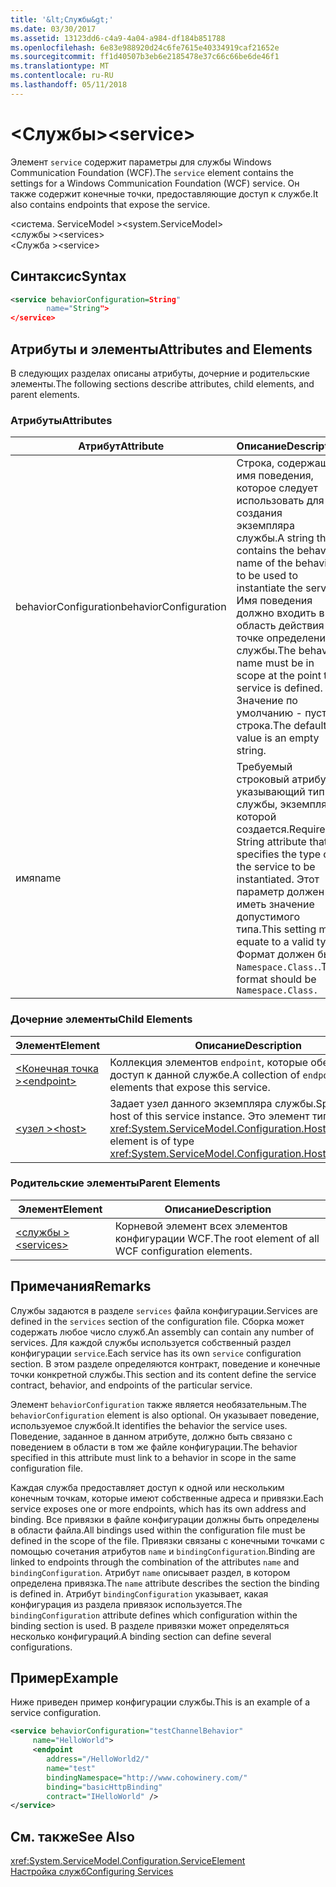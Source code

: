 ```yaml
---
title: '&lt;Службы&gt;'
ms.date: 03/30/2017
ms.assetid: 13123dd6-c4a9-4a04-a984-df184b851788
ms.openlocfilehash: 6e83e988920d24c6fe7615e40334919caf21652e
ms.sourcegitcommit: ff1d40507b3eb6e2185478e37c66c66be6de46f1
ms.translationtype: MT
ms.contentlocale: ru-RU
ms.lasthandoff: 05/11/2018
---
```

# <a name="ltservicegt"></a><span data-ttu-id="5256c-102">&lt;Службы&gt;</span><span class="sxs-lookup"><span data-stu-id="5256c-102">&lt;service&gt;</span></span>
<span data-ttu-id="5256c-103">Элемент `service` содержит параметры для службы Windows Communication Foundation (WCF).</span><span class="sxs-lookup"><span data-stu-id="5256c-103">The `service` element contains the settings for a Windows Communication Foundation (WCF) service.</span></span> <span data-ttu-id="5256c-104">Он также содержит конечные точки, предоставляющие доступ к службе.</span><span class="sxs-lookup"><span data-stu-id="5256c-104">It also contains endpoints that expose the service.</span></span>  
  
 <span data-ttu-id="5256c-105">\<система. ServiceModel ></span><span class="sxs-lookup"><span data-stu-id="5256c-105">\<system.ServiceModel></span></span>  
<span data-ttu-id="5256c-106">\<службы ></span><span class="sxs-lookup"><span data-stu-id="5256c-106">\<services></span></span>  
<span data-ttu-id="5256c-107">\<Служба ></span><span class="sxs-lookup"><span data-stu-id="5256c-107">\<service></span></span>  
  
## <a name="syntax"></a><span data-ttu-id="5256c-108">Синтаксис</span><span class="sxs-lookup"><span data-stu-id="5256c-108">Syntax</span></span>  
  
```xml  
<service behaviorConfiguration=String"  
        name="String">  
</service>  
```  
  
## <a name="attributes-and-elements"></a><span data-ttu-id="5256c-109">Атрибуты и элементы</span><span class="sxs-lookup"><span data-stu-id="5256c-109">Attributes and Elements</span></span>  
 <span data-ttu-id="5256c-110">В следующих разделах описаны атрибуты, дочерние и родительские элементы.</span><span class="sxs-lookup"><span data-stu-id="5256c-110">The following sections describe attributes, child elements, and parent elements.</span></span>  
  
### <a name="attributes"></a><span data-ttu-id="5256c-111">Атрибуты</span><span class="sxs-lookup"><span data-stu-id="5256c-111">Attributes</span></span>  
  
|<span data-ttu-id="5256c-112">Атрибут</span><span class="sxs-lookup"><span data-stu-id="5256c-112">Attribute</span></span>|<span data-ttu-id="5256c-113">Описание</span><span class="sxs-lookup"><span data-stu-id="5256c-113">Description</span></span>|  
|---------------|-----------------|  
|<span data-ttu-id="5256c-114">behaviorConfiguration</span><span class="sxs-lookup"><span data-stu-id="5256c-114">behaviorConfiguration</span></span>|<span data-ttu-id="5256c-115">Строка, содержащая имя поведения, которое следует использовать для создания экземпляра службы.</span><span class="sxs-lookup"><span data-stu-id="5256c-115">A string that contains the behavior name of the behavior to be used to instantiate the service.</span></span> <span data-ttu-id="5256c-116">Имя поведения должно входить в область действия в точке определения службы.</span><span class="sxs-lookup"><span data-stu-id="5256c-116">The behavior name must be in scope at the point the service is defined.</span></span> <span data-ttu-id="5256c-117">Значение по умолчанию - пустая строка.</span><span class="sxs-lookup"><span data-stu-id="5256c-117">The default value is an empty string.</span></span>|  
|<span data-ttu-id="5256c-118">имя</span><span class="sxs-lookup"><span data-stu-id="5256c-118">name</span></span>|<span data-ttu-id="5256c-119">Требуемый строковый атрибут, указывающий тип службы, экземпляр которой создается.</span><span class="sxs-lookup"><span data-stu-id="5256c-119">Required String attribute that specifies the type of the service to be instantiated.</span></span> <span data-ttu-id="5256c-120">Этот параметр должен иметь значение допустимого типа.</span><span class="sxs-lookup"><span data-stu-id="5256c-120">This setting must equate to a valid type.</span></span> <span data-ttu-id="5256c-121">Формат должен быть `Namespace.Class.`.</span><span class="sxs-lookup"><span data-stu-id="5256c-121">The format should be `Namespace.Class.`</span></span>|  
  
### <a name="child-elements"></a><span data-ttu-id="5256c-122">Дочерние элементы</span><span class="sxs-lookup"><span data-stu-id="5256c-122">Child Elements</span></span>  
  
|<span data-ttu-id="5256c-123">Элемент</span><span class="sxs-lookup"><span data-stu-id="5256c-123">Element</span></span>|<span data-ttu-id="5256c-124">Описание</span><span class="sxs-lookup"><span data-stu-id="5256c-124">Description</span></span>|  
|-------------|-----------------|  
|[<span data-ttu-id="5256c-125">\<Конечная точка ></span><span class="sxs-lookup"><span data-stu-id="5256c-125">\<endpoint></span></span>](../../../../../docs/framework/configure-apps/file-schema/wcf/endpoint-element.md)|<span data-ttu-id="5256c-126">Коллекция элементов `endpoint`, которые обеспечивают доступ к данной службе.</span><span class="sxs-lookup"><span data-stu-id="5256c-126">A collection of `endpoint` elements that expose this service.</span></span>|  
|[<span data-ttu-id="5256c-127">\<узел ></span><span class="sxs-lookup"><span data-stu-id="5256c-127">\<host></span></span>](../../../../../docs/framework/configure-apps/file-schema/wcf/host.md)|<span data-ttu-id="5256c-128">Задает узел данного экземпляра службы.</span><span class="sxs-lookup"><span data-stu-id="5256c-128">Specifies the host of this service instance.</span></span> <span data-ttu-id="5256c-129">Это элемент типа <xref:System.ServiceModel.Configuration.HostElement>.</span><span class="sxs-lookup"><span data-stu-id="5256c-129">This element is of type <xref:System.ServiceModel.Configuration.HostElement>.</span></span>|  
  
### <a name="parent-elements"></a><span data-ttu-id="5256c-130">Родительские элементы</span><span class="sxs-lookup"><span data-stu-id="5256c-130">Parent Elements</span></span>  
  
|<span data-ttu-id="5256c-131">Элемент</span><span class="sxs-lookup"><span data-stu-id="5256c-131">Element</span></span>|<span data-ttu-id="5256c-132">Описание</span><span class="sxs-lookup"><span data-stu-id="5256c-132">Description</span></span>|  
|-------------|-----------------|  
|[<span data-ttu-id="5256c-133">\<службы ></span><span class="sxs-lookup"><span data-stu-id="5256c-133">\<services></span></span>](../../../../../docs/framework/configure-apps/file-schema/wcf/services.md)|<span data-ttu-id="5256c-134">Корневой элемент всех элементов конфигурации WCF.</span><span class="sxs-lookup"><span data-stu-id="5256c-134">The root element of all WCF configuration elements.</span></span>|  
  
## <a name="remarks"></a><span data-ttu-id="5256c-135">Примечания</span><span class="sxs-lookup"><span data-stu-id="5256c-135">Remarks</span></span>  
 <span data-ttu-id="5256c-136">Службы задаются в разделе `services` файла конфигурации.</span><span class="sxs-lookup"><span data-stu-id="5256c-136">Services are defined in the `services` section of the configuration file.</span></span> <span data-ttu-id="5256c-137">Сборка может содержать любое число служб.</span><span class="sxs-lookup"><span data-stu-id="5256c-137">An assembly can contain any number of services.</span></span> <span data-ttu-id="5256c-138">Для каждой службы используется собственный раздел конфигурации `service`.</span><span class="sxs-lookup"><span data-stu-id="5256c-138">Each service has its own `service` configuration section.</span></span> <span data-ttu-id="5256c-139">В этом разделе определяются контракт, поведение и конечные точки конкретной службы.</span><span class="sxs-lookup"><span data-stu-id="5256c-139">This section and its content define the service contract, behavior, and endpoints of the particular service.</span></span>  
  
 <span data-ttu-id="5256c-140">Элемент `behaviorConfiguration` также является необязательным.</span><span class="sxs-lookup"><span data-stu-id="5256c-140">The `behaviorConfiguration` element is also optional.</span></span> <span data-ttu-id="5256c-141">Он указывает поведение, используемое службой.</span><span class="sxs-lookup"><span data-stu-id="5256c-141">It identifies the behavior the service uses.</span></span> <span data-ttu-id="5256c-142">Поведение, заданное в данном атрибуте, должно быть связано с поведением в области в том же файле конфигурации.</span><span class="sxs-lookup"><span data-stu-id="5256c-142">The behavior specified in this attribute must link to a behavior in scope in the same configuration file.</span></span>  
  
 <span data-ttu-id="5256c-143">Каждая служба предоставляет доступ к одной или нескольким конечным точкам, которые имеют собственные адреса и привязки.</span><span class="sxs-lookup"><span data-stu-id="5256c-143">Each service exposes one or more endpoints, which has its own address and binding.</span></span> <span data-ttu-id="5256c-144">Все привязки в файле конфигурации должны быть определены в области файла.</span><span class="sxs-lookup"><span data-stu-id="5256c-144">All bindings used within the configuration file must be defined in the scope of the file.</span></span> <span data-ttu-id="5256c-145">Привязки связаны с конечными точками с помощью сочетания атрибутов `name` и `bindingConfiguration`.</span><span class="sxs-lookup"><span data-stu-id="5256c-145">Binding are linked to endpoints through the combination of the attributes `name` and `bindingConfiguration`.</span></span> <span data-ttu-id="5256c-146">Атрибут `name` описывает раздел, в котором определена привязка.</span><span class="sxs-lookup"><span data-stu-id="5256c-146">The `name` attribute describes the section the binding is defined in.</span></span> <span data-ttu-id="5256c-147">Атрибут `bindingConfiguration` указывает, какая конфигурация из раздела привязок используется.</span><span class="sxs-lookup"><span data-stu-id="5256c-147">The `bindingConfiguration` attribute defines which configuration within the binding section is used.</span></span> <span data-ttu-id="5256c-148">В разделе привязки может определяться несколько конфигураций.</span><span class="sxs-lookup"><span data-stu-id="5256c-148">A binding section can define several configurations.</span></span>  
  
## <a name="example"></a><span data-ttu-id="5256c-149">Пример</span><span class="sxs-lookup"><span data-stu-id="5256c-149">Example</span></span>  
 <span data-ttu-id="5256c-150">Ниже приведен пример конфигурации службы.</span><span class="sxs-lookup"><span data-stu-id="5256c-150">This is an example of a service configuration.</span></span>  
  
```xml  
<service behaviorConfiguration="testChannelBehavior"   
     name="HelloWorld">  
     <endpoint   
        address="/HelloWorld2/"  
        name="test"  
        bindingNamespace="http://www.cohowinery.com/"  
        binding="basicHttpBinding"  
        contract="IHelloWorld" />  
</service>  
```  
  
## <a name="see-also"></a><span data-ttu-id="5256c-151">См. также</span><span class="sxs-lookup"><span data-stu-id="5256c-151">See Also</span></span>  
 <xref:System.ServiceModel.Configuration.ServiceElement>  
 [<span data-ttu-id="5256c-152">Настройка служб</span><span class="sxs-lookup"><span data-stu-id="5256c-152">Configuring Services</span></span>](../../../../../docs/framework/wcf/configuring-services.md)
